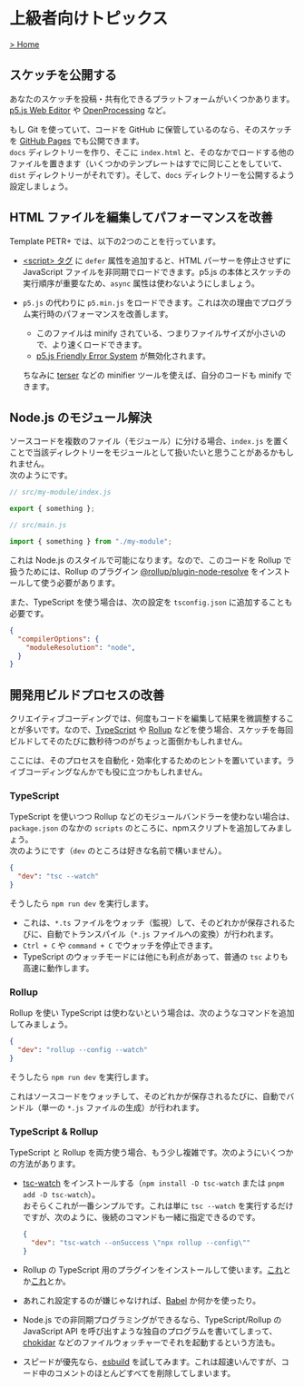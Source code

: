 # 上級者向けトピックス

[> Home](./)

## スケッチを公開する

あなたのスケッチを投稿・共有化できるプラットフォームがいくつかあります。[p5.js Web Editor](https://editor.p5js.org/) や [OpenProcessing](https://www.openprocessing.org/) など。

もし Git を使っていて、コードを GitHub に保管しているのなら、そのスケッチを [GitHub Pages](https://docs.github.com/en/free-pro-team@latest/github/working-with-github-pages) でも公開できます。  
`docs` ディレクトリーを作り、そこに `index.html` と、そのなかでロードする他のファイルを置きます（いくつかのテンプレートはすでに同じことをしていて、`dist` ディレクトリーがそれです）。そして、`docs` ディレクトリーを公開するよう設定しましょう。

## HTML ファイルを編集してパフォーマンスを改善

Template PETR+ では、以下の2つのことを行っています。

- [\<script\> タグ](https://developer.mozilla.org/en-US/docs/Web/HTML/Element/script) に `defer` 属性を追加すると、HTML パーサーを停止させずに JavaScript ファイルを非同期でロードできます。p5.js の本体とスケッチの実行順序が重要なため、`async` 属性は使わないようにしましょう。

- `p5.js` の代わりに `p5.min.js` をロードできます。これは次の理由でプログラム実行時のパフォーマンスを改善します。
    - このファイルは minify されている、つまりファイルサイズが小さいので、より速くロードできます。
    - [p5.js Friendly Error System](https://github.com/processing/p5.js/blob/main/contributor_docs/friendly_error_system.md) が無効化されます。

    ちなみに [terser](https://terser.org/) などの minifier ツールを使えば、自分のコードも minify できます。

## Node.js のモジュール解決

ソースコードを複数のファイル（モジュール）に分ける場合、`index.js` を置くことで当該ディレクトリーをモジュールとして扱いたいと思うことがあるかもしれません。  
次のようにです。

```js
// src/my-module/index.js

export { something };
```

```js
// src/main.js

import { something } from "./my-module";
```

これは Node.js のスタイルで可能になります。なので、このコードを Rollup で扱うためには、Rollup のプラグイン [@rollup/plugin-node-resolve](https://www.npmjs.com/package/@rollup/plugin-node-resolve) をインストールして使う必要があります。

また、TypeScript を使う場合は、次の設定を `tsconfig.json` に追加することも必要です。

```json
{
  "compilerOptions": {
    "moduleResolution": "node",
  }
}
```

## 開発用ビルドプロセスの改善

クリエイティブコーディングでは、何度もコードを編集して結果を微調整することが多いです。なので、[TypeScript](https://www.typescriptlang.org/) や [Rollup](https://rollupjs.org/) などを使う場合、スケッチを毎回ビルドしてそのたびに数秒待つのがちょっと面倒かもしれません。

ここには、そのプロセスを自動化・効率化するためのヒントを置いています。ライブコーディングなんかでも役に立つかもしれません。

### TypeScript

TypeScript を使いつつ Rollup などのモジュールバンドラーを使わない場合は、`package.json` のなかの `scripts` のところに、npmスクリプトを追加してみましょう。  
次のようにです（`dev` のところは好きな名前で構いません）。

```json
{
  "dev": "tsc --watch"
}
```

そうしたら `npm run dev` を実行します。

- これは、`*.ts` ファイルをウォッチ（監視）して、そのどれかが保存されるたびに、自動でトランスパイル（`*.js` ファイルへの変換）が行われます。
- `Ctrl + C` や `command + C` でウォッチを停止できます。
- TypeScript のウォッチモードには他にも利点があって、普通の `tsc` よりも高速に動作します。

### Rollup

Rollup を使い TypeScript は使わないという場合は、次のようなコマンドを追加してみましょう。

```json
{
  "dev": "rollup --config --watch"
}
```

そうしたら `npm run dev` を実行します。

これはソースコードをウォッチして、そのどれかが保存されるたびに、自動でバンドル（単一の `*.js` ファイルの生成）が行われます。

### TypeScript & Rollup

TypeScript と Rollup を両方使う場合、もう少し複雑です。次のようにいくつかの方法があります。

- [tsc-watch](https://www.npmjs.com/package/tsc-watch) をインストールする（`npm install -D tsc-watch` または `pnpm add -D tsc-watch`）。  
おそらくこれが一番シンプルです。これは単に `tsc --watch` を実行するだけですが、次のように、後続のコマンドも一緒に指定できるのです。

    ```json
    {
      "dev": "tsc-watch --onSuccess \"npx rollup --config\""
    }
    ```

- Rollup の TypeScript 用のプラグインをインストールして使います。[これ](https://www.npmjs.com/package/@rollup/plugin-typescript)とか[これ](https://www.npmjs.com/package/rollup-plugin-typescript2)とか。
- あれこれ設定するのが嫌じゃなければ、[Babel](https://babeljs.io/) か何かを使ったり。
- Node.js での非同期プログラミングができるなら、TypeScript/Rollup の JavaScript API を呼び出すような独自のプログラムを書いてしまって、[chokidar](https://www.npmjs.com/package/chokidar) などのファイルウォッチャーでそれを起動するという方法も。
- スピードが優先なら、[esbuild](https://esbuild.github.io/) を試してみます。これは超速いんですが、コード中のコメントのほとんどすべてを削除してしまいます。
